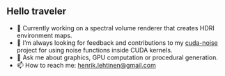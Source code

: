 ## Hello traveler

- 🔭 Currently working on a spectral volume renderer that creates HDRI environment maps.
- 👯 I’m always looking for feedback and contributions to my [cuda-noise](https://github.com/covexp/cuda-noise) project for using noise functions inside CUDA kernels.
- 💬 Ask me about graphics, GPU computation or procedural generation.
- 📫 How to reach me: [henrik.lehtinen@gmail.com](henrik.lehtinen@gmail.com)
